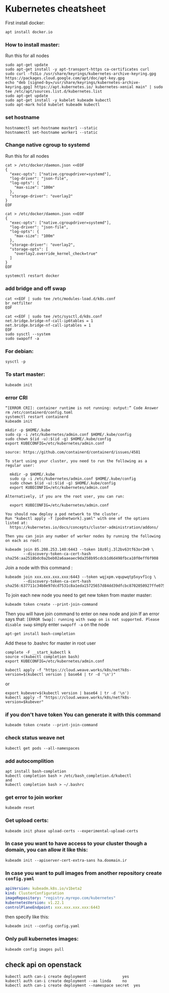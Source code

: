 
# Kubernetes cheatsheet 

First install docker:
```
apt install docker.io
```

### How to install master:
Run this for all nodes
```
sudo apt-get update
sudo apt-get install -y apt-transport-https ca-certificates curl
sudo curl -fsSLo /usr/share/keyrings/kubernetes-archive-keyring.gpg https://packages.cloud.google.com/apt/doc/apt-key.gpg
echo "deb [signed-by=/usr/share/keyrings/kubernetes-archive-keyring.gpg] https://apt.kubernetes.io/ kubernetes-xenial main" | sudo tee /etc/apt/sources.list.d/kubernetes.list
sudo apt-get update
sudo apt-get install -y kubelet kubeadm kubectl
sudo apt-mark hold kubelet kubeadm kubectl
```
### set hostname
```
hostnamectl set-hostname master1 --static
hostnamectl set-hostname worker1 --static
```
### Change native cgroup to systemd
Run this for all nodes
```
cat > /etc/docker/daemon.json <<EOF
{
  "exec-opts": ["native.cgroupdriver=systemd"],
  "log-driver": "json-file",
  "log-opts": {
    "max-size": "100m"
  },
  "storage-driver": "overlay2"
}
EOF
```
```
cat > /etc/docker/daemon.json <<EOF
{
  "exec-opts": ["native.cgroupdriver=systemd"],
  "log-driver": "json-file",
  "log-opts": {
    "max-size": "100m"
  },
  "storage-driver": "overlay2",
  "storage-opts": [
    "overlay2.override_kernel_check=true"
  ]
}
EOF
```

```
systemctl restart docker
```

### add bridge and off swap
```
cat <<EOF | sudo tee /etc/modules-load.d/k8s.conf
br_netfilter
EOF

cat <<EOF | sudo tee /etc/sysctl.d/k8s.conf
net.bridge.bridge-nf-call-ip6tables = 1
net.bridge.bridge-nf-call-iptables = 1
EOF
sudo sysctl --system
sudo swapoff -a
```
### For debian:
```
sysctl -p
```
### To start master:
```
kubeadm init
```

### error CRI
```
“[ERROR CRI]: container runtime is not running: output:” Code Answer
rm /etc/containerd/config.toml
systemctl restart containerd
kubeadm init

mkdir -p $HOME/.kube
sudo cp -i /etc/kubernetes/admin.conf $HOME/.kube/config
sudo chown $(id -u):$(id -g) $HOME/.kube/config
export KUBECONFIG=/etc/kubernetes/admin.conf
  
source: https://github.com/containerd/containerd/issues/4581
```
```
To start using your cluster, you need to run the following as a regular user:

  mkdir -p $HOME/.kube
  sudo cp -i /etc/kubernetes/admin.conf $HOME/.kube/config
  sudo chown $(id -u):$(id -g) $HOME/.kube/config
  export KUBECONFIG=/etc/kubernetes/admin.conf

Alternatively, if you are the root user, you can run:

  export KUBECONFIG=/etc/kubernetes/admin.conf

You should now deploy a pod network to the cluster.
Run "kubectl apply -f [podnetwork].yaml" with one of the options listed at:
  https://kubernetes.io/docs/concepts/cluster-administration/addons/

Then you can join any number of worker nodes by running the following on each as root:

kubeadm join 85.208.253.140:6443 --token 18z0lj.3l2bv63tf63or2m9 \
        --discovery-token-ca-cert-hash sha256:aa2518bdc0a2beb02a6aaeaec9da358b95cdcb1d6d498fbca10f0eff6f908
```

Join a node with this command :
```
kubeadm join xxx.xxx.xxx.xxx:6443 --token wqjxpm.vqupwqtp5xyvf1cg \
        --discovery-token-ca-cert-hash sha256:637711c34b8e97dcd7531c8a1eda15725657d84dd39dfcbc8702050927ffe075
```
To join each new node you need to get new token from master master:
```
kubeadm token create --print-join-command
```
Then you will have join command to enter on new node and join
If an error says that: `[ERROR Swap]: running with swap on is not supported. Please disable swap` simply enter `swapoff -a` on the node

```
apt-get install bash-completion
```

Add these to .bashrc for master in root user
```
complete -F __start_kubectl k
source <(kubectl completion bash)
export KUBECONFIG=/etc/kubernetes/admin.conf        
```
```
kubectl apply -f "https://cloud.weave.works/k8s/net?k8s-version=$(kubectl version | base64 | tr -d '\n')"
```
or
```
export kubever=$(kubectl version | base64 | tr -d '\n')
kubectl apply -f "https://cloud.weave.works/k8s/net?k8s-version=$kubever"
```
### if you don't have token You can generate it with this command
```
kubeadm token create --print-join-command
```
### check status weave net
```
kubectl get pods --all-namespaces

```
### add autocomplition
```
apt install bash-completion
kubectl completion bash > /etc/bash_completion.d/kubectl
and
kubectl completion bash > ~/.bashrc
```

### get error to join worker
```
kubeadm reset
```

### Get upload certs:
```
kubeadm init phase upload-certs --experimental-upload-certs
```

### In case you want to have access to your cluster though a domain, you can allow it like this:
```
kubeadm init --apiserver-cert-extra-sans ha.doomain.ir
```

### In case you want to pull images from another repository create `config.yaml`
```yaml
apiVersion: kubeadm.k8s.io/v1beta2
kind: ClusterConfiguration
imageRepository: "registry.myrepo.com/kubernetes" 
kubernetesVersion: v1.22.1
controlPlaneEndpoint: xxx.xxx.xxx.xxx:6443
```
then specify like this:
```
kubeadm init --config config.yaml
```

### Only pull kubernetes images:
```
kubeadm config images pull
```

## check api on openstack
```
kubectl auth can-i create deployment                yes
kubectl auth can-i create deployment --as linda     no
kubectl auth can-i create deployment --namespace secret  yes

